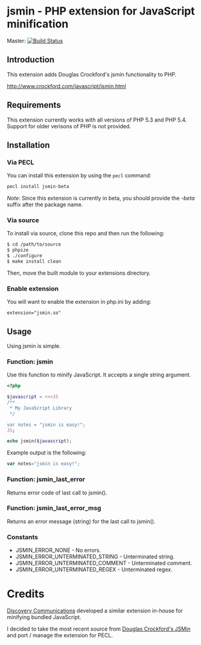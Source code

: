 # jsmin - PHP extension for JavaScript minification

Master: [![Build Status](https://secure.travis-ci.org/sqmk/pecl-jsmin.png)](http://travis-ci.org/sqmk/pecl-jsmin)

## Introduction

This extension adds Douglas Crockford's jsmin functionality to PHP.

http://www.crockford.com/javascript/jsmin.html

## Requirements

This extension currently works with all versions of PHP 5.3 and PHP 5.4. Support for older verisons of PHP is not provided.

## Installation

### Via PECL

You can install this extension by using the ```pecl``` command:

```bash
pecl install jsmin-beta
```

*Note*: Since this extension is currently in beta, you should provide the *-beta* suffix after the package name.

### Via source

To install via source, clone this repo and then run the following:

```bash
$ cd /path/to/source
$ phpize
$ ./configure
$ make install clean
```

Then, move the built module to your extensions directory.

### Enable extension

You will want to enable the extension in php.ini by adding:

```text
extension="jsmin.so"
```

## Usage

Using jsmin is simple.

### Function: jsmin

Use this function to minify JavaScript. It accepts a single string argument.

```php
<?php

$javascript = <<<JS
/**
 * My JavaScript Library
 */

var notes = "jsmin is easy!";
JS;

echo jsmin($javascript);
```

Example output is the following:

```javascript
var notes="jsmin is easy!";
```

### Function: jsmin_last_error

Returns error code of last call to jsmin().

### Function: jsmin_last_error_msg

Returns an error message (string) for the last call to jsmin().

### Constants

* JSMIN_ERROR_NONE - No errors.
* JSMIN_ERROR_UNTERMINATED_STRING - Unterminated string.
* JSMIN_ERROR_UNTERMINATED_COMMENT - Unterminated comment.
* JSMIN_ERROR_UNTERMINATED_REGEX - Unterminated regex.

# Credits

[Discovery Communications](http://discovery.com) developed a similar extension in-house for minifying bundled JavaScript.

I decided to take the most recent source from [Douglas Crockford's JSMin](/douglascrockford/JSMin) and port / manage the extension for PECL.
